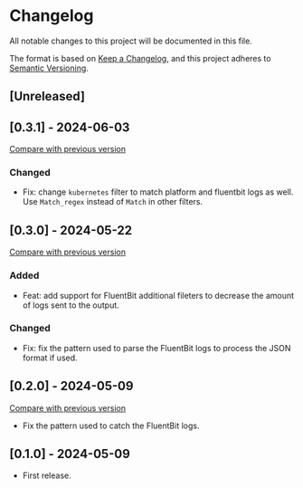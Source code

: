 # Changelog

All notable changes to this project will be documented in this file.

The format is based on [Keep a Changelog](https://keepachangelog.com/en/1.1.0/),
and this project adheres
to [Semantic Versioning](https://semver.org/spec/v2.0.0.html).

## [Unreleased]

## [0.3.1] - 2024-06-03

[Compare with previous version](https://github.com/sparkfabrik/terraform-helm-fluentbit/compare/0.3.0...0.3.1)

### Changed

- Fix: change `kubernetes` filter to match platform and fluentbit logs as well. Use `Match_regex` instead of `Match` in other filters.

## [0.3.0] - 2024-05-22

[Compare with previous version](https://github.com/sparkfabrik/terraform-helm-fluentbit/compare/0.2.0...0.3.0)

### Added

- Feat: add support for FluentBit additional fileters to decrease the amount of logs sent to the output.

### Changed

- Fix: fix the pattern used to parse the FluentBit logs to process the JSON format if used.

## [0.2.0] - 2024-05-09

[Compare with previous version](https://github.com/sparkfabrik/terraform-helm-fluentbit/compare/0.1.0...0.2.0)

- Fix the pattern used to catch the FluentBit logs.

## [0.1.0] - 2024-05-09

- First release.
